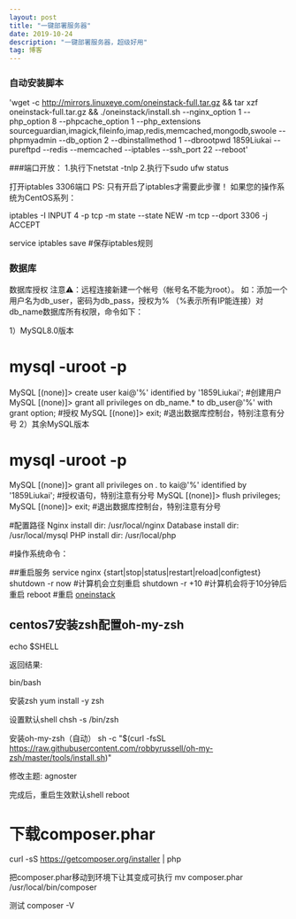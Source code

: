 ```yaml
---
layout: post
title: "一键部署服务器"
date: 2019-10-24 
description: "一键部署服务器，超级好用"
tag: 博客 
--- 
```

### 自动安装脚本

'wget -c http://mirrors.linuxeye.com/oneinstack-full.tar.gz && tar xzf oneinstack-full.tar.gz && ./oneinstack/install.sh --nginx_option 1 --php_option 8 --phpcache_option 1 --php_extensions sourceguardian,imagick,fileinfo,imap,redis,memcached,mongodb,swoole --phpmyadmin  --db_option 2 --dbinstallmethod 1 --dbrootpwd 1859Liukai --pureftpd  --redis  --memcached  --iptables  --ssh_port 22 --reboot'

###端口开放：
1.执行下netstat -tnlp 
2.执行下sudo ufw status 

打开iptables 3306端口
PS: 只有开启了iptables才需要此步骤！
如果您的操作系统为CentOS系列：

iptables -I INPUT 4 -p tcp -m state --state NEW -m tcp --dport 3306 -j ACCEPT  

service iptables save 			#保存iptables规则

### 数据库
数据库授权
注意⚠️：远程连接新建一个帐号（帐号名不能为root）。
如：添加一个用户名为db_user，密码为db_pass，授权为% （%表示所有IP能连接）对db_name数据库所有权限，命令如下：

1）MySQL8.0版本
# mysql -uroot -p
 MySQL [(none)]> create user kai@'%' identified by '1859Liukai'; #创建用户
 MySQL [(none)]> grant all privileges on db_name.* to db_user@'%' with grant option; #授权
 MySQL [(none)]> exit; #退出数据库控制台，特别注意有分号
2）其余MySQL版本
# mysql -uroot -p
 MySQL [(none)]> grant all privileges on *.* to kai@'%' identified by '1859Liukai'; #授权语句，特别注意有分号
 MySQL [(none)]> flush privileges;
 MySQL [(none)]> exit; #退出数据库控制台，特别注意有分号
 
 #配置路径
 Nginx install dir:              /usr/local/nginx
 Database install dir:           /usr/local/mysql
 PHP install dir:                /usr/local/php

 #操作系统命令：
 
 ##重启服务
    service nginx {start|stop|status|restart|reload|configtest}
    shutdown -r now       #计算机会立刻重启
    shutdown -r +10       #计算机会将于10分钟后重启
    reboot                #重启
    [oneinstack](https://oneinstack.com/install/)
    
 ## centos7安装zsh配置oh-my-zsh
 echo $SHELL
 
 返回结果:
 
 bin/bash
 
 安装zsh
 yum install -y zsh
 
 设置默认shell
 chsh -s /bin/zsh
 
 安装oh-my-zsh（自动）
 sh -c "$(curl -fsSL https://raw.githubusercontent.com/robbyrussell/oh-my-zsh/master/tools/install.sh)"
 
 修改主题: agnoster
 
 完成后，重启生效默认shell
 reboot
 
 # 下载composer.phar 
 curl -sS https://getcomposer.org/installer | php
 
  把composer.phar移动到环境下让其变成可执行 
 mv composer.phar /usr/local/bin/composer
 
 测试
 composer -V 
 
